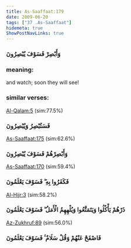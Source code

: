 ```yaml
---
title: As-Saaffaat:179
date: 2009-06-20
tags: ["37 .As-Saaffaat"]
hidemeta: true 
ShowPostNavLinks: true 
---
```

### وَأَبْصِرْ فَسَوْفَ يُبْصِرُونَ
### meaning: 
and watch; soon they will see!
### similar verses: 

[Al-Qalam:5](/68/5) (sim:77.5%)

### فَسَتُبْصِرُ وَيُبْصِرُونَ

[As-Saaffaat:175](/37/175) (sim:62.6%)

### وَأَبْصِرْهُمْ فَسَوْفَ يُبْصِرُونَ

[As-Saaffaat:170](/37/170) (sim:59.4%)

### فَكَفَرُوا بِهِ ۖ فَسَوْفَ يَعْلَمُونَ

[Al-Hijr:3](/15/3) (sim:58.2%)

### ذَرْهُمْ يَأْكُلُوا وَيَتَمَتَّعُوا وَيُلْهِهِمُ الْأَمَلُ ۖ فَسَوْفَ يَعْلَمُونَ

[Az-Zukhruf:89](/43/89) (sim:56.0%)

### فَاصْفَحْ عَنْهُمْ وَقُلْ سَلَامٌ ۚ فَسَوْفَ يَعْلَمُونَ
